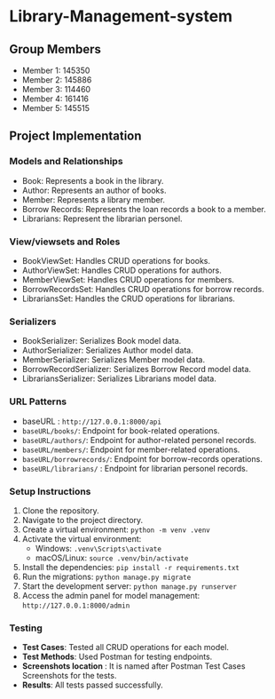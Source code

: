 ﻿# Library-Management-system

## Group Members
- Member 1: 145350
- Member 2: 145886
- Member 3: 114460
- Member 4: 161416
- Member 5: 145515

## Project Implementation

### Models and Relationships
- Book: Represents a book in the library.
- Author: Represents an author of books.
- Member: Represents a library member.
- Borrow Records: Represents the loan records a book to a member.
- Librarians: Represent the librarian personel.

### View/viewsets and Roles
- BookViewSet: Handles CRUD operations for books.
- AuthorViewSet: Handles CRUD operations for authors.
- MemberViewSet: Handles CRUD operations for members.
- BorrowRecordsSet: Handles CRUD operations for borrow records.
- LibrariansSet: Handles the CRUD operations for librarians.

### Serializers
- BookSerializer: Serializes Book model data.
- AuthorSerializer: Serializes Author model data.
- MemberSerializer: Serializes Member model data.
- BorrowRecordSerializer: Serializes Borrow Record model data.
- LibrariansSerializer: Serializes Librarians model data.

### URL Patterns
- baseURL : `http://127.0.0.1:8000/api`
- `baseURL/books/`: Endpoint for book-related operations.
- `baseURL/authors/`: Endpoint for author-related personel records.
- `baseURL/members/`: Endpoint for member-related operations.
- `baseURL/borrowrecords/`: Endpoint for borrow-records operations.
- `baseURL/librarians/` : Endpoint for librarian personel records.

### Setup Instructions
1. Clone the repository.
2. Navigate to the project directory.
3. Create a virtual environment: `python -m venv .venv`
4. Activate the virtual environment:
   - Windows: `.venv\Scripts\activate`
   - macOS/Linux: `source .venv/bin/activate`
5. Install the dependencies: `pip install -r requirements.txt`
6. Run the migrations: `python manage.py migrate`
7. Start the development server: `python manage.py runserver`
8. Access the admin panel for model management: `http://127.0.0.1:8000/admin`

### Testing
- **Test Cases**: Tested all CRUD operations for each model.
- **Test Methods**: Used Postman for testing endpoints.
- **Screenshots location** : It is named after Postman Test Cases Screenshots for the tests.
- **Results**: All tests passed successfully.

